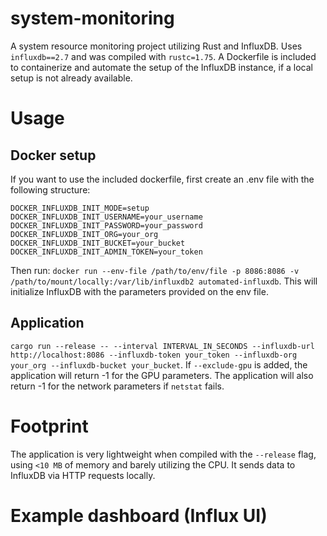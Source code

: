 # system-monitoring
A system resource monitoring project utilizing Rust and InfluxDB. Uses `influxdb==2.7` and was compiled with `rustc=1.75`. A Dockerfile is included to containerize and automate the setup of the InfluxDB instance, if a local setup is not already available. 

# Usage

## Docker setup
If you want to use the included dockerfile, first create an .env file with the following structure:

```
DOCKER_INFLUXDB_INIT_MODE=setup
DOCKER_INFLUXDB_INIT_USERNAME=your_username
DOCKER_INFLUXDB_INIT_PASSWORD=your_password
DOCKER_INFLUXDB_INIT_ORG=your_org
DOCKER_INFLUXDB_INIT_BUCKET=your_bucket
DOCKER_INFLUXDB_INIT_ADMIN_TOKEN=your_token
```

Then run:  `docker run --env-file /path/to/env/file -p 8086:8086 -v /path/to/mount/locally:/var/lib/influxdb2 automated-influxdb`. This will initialize InfluxDB with the parameters provided on the env file.

## Application
`cargo run --release -- --interval INTERVAL_IN_SECONDS --influxdb-url http://localhost:8086 --influxdb-token your_token --influxdb-org your_org --influxdb-bucket your_bucket`. If `--exclude-gpu` is added, the application will return -1 for the GPU parameters. The application will also return -1 for the network parameters if `netstat` fails. 

# Footprint

The application is very lightweight when compiled with the `--release` flag, using `<10 MB` of memory and barely utilizing the CPU. It sends data to InfluxDB via HTTP requests locally.  

# Example dashboard (Influx UI)

